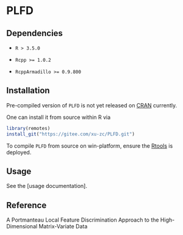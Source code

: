 # PLFD

## Dependencies

* `R > 3.5.0`

* `Rcpp >= 1.0.2`

* `RcppArmadillo >= 0.9.800`

## Installation

Pre-compiled version of `PLFD` is not yet released on [CRAN](https://cran.r-project.org/) currently. 

One can install it from source within R via

```R
library(remotes)
install_git("https://gitee.com/xu-zc/PLFD.git")
```

To compile `PLFD` from source on win-platform, ensure the [Rtools](https://cran.r-project.org/) is deployed.

## Usage

See the [usage documentation].

## Reference

A Portmanteau Local Feature Discrimination Approach to the High-Dimensional Matrix-Variate Data
